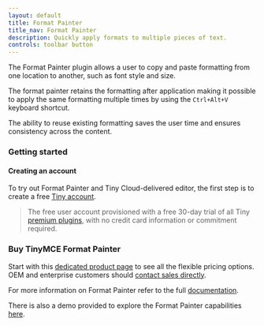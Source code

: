 ```yaml
---
layout: default
title: Format Painter
title_nav: Format Painter
description: Quickly apply formats to multiple pieces of text.
controls: toolbar button
---
```


The Format Painter plugin allows a user to copy and paste formatting from one location to another, such as font style and size.

The format painter retains the formatting after application making it possible to apply the same formatting multiple times by using the `Ctrl+Alt+V` keyboard shortcut.

The ability to reuse existing formatting saves the user time and ensures consistency across the content.

### Getting started

#### Creating an account

To try out Format Painter and Tiny Cloud-delivered editor, the first step is to create a free [Tiny account](https://www.tiny.cloud/download/).

> The free user account provisioned with a free 30-day trial of all Tiny [premium plugins](https://apps.tiny.cloud/product-category/tiny-cloud-extensions/), with no credit card information or commitment required.

### Buy TinyMCE Format Painter

Start with this [dedicated product page](https://apps.tiny.cloud/products/format-painter/) to see all the flexible pricing options. OEM and enterprise customers should [contact sales directly](https://www.tiny.cloud/contact/).

For more information on Format Painter refer to the full [documentation]({{site.baseurl}}/plugins/formatpainter/).

There is also a demo provided to explore the Format Painter capabilities [here]({{site.baseurl}}/demo/formatpainter/).
